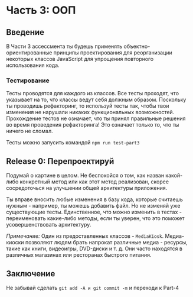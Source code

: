 # Часть 3: ООП

## Введение

В Части 3 ассессмента ты будешь применять объектно-ориентированные принципы проектирования для реорганизации некоторых классов JavaScript для упрощения повторного использования кода.

### Тестирование

Тесты проводятся для каждого из классов. Все тесты проходят, что указывает на то, что классы ведут себя должным образом. Поскольку ты проводишь рефакторинг, то используй тесты так, чтобы твои изменения не нарушали никаких функциональных возможностей. Прохождение тестов не означает, что ты принял правильные решения во время проведения рефакторинга! Это означает только то, что ты ничего не сломал.

Тесты можно запусить командой `npm run test-part3`


## Release 0: Перепроектируй

Подумай о картине в целом. Не беспокойся о том, как назван какой-либо конкретный метод или как этот метод реализован, скорее сосредоточься на улучшении общей архитектуры приложения.

Ты вправе вносить любые изменения в базу кода, которые считаешь нужным - например, ты можешь добавить файл. Но не изменяй уже существующие тесты. Единственное, что можно изменить в тестах - переименовать какие-либо методы, если ты уверен, что это поможет усовершенствовать архитектуру.

_Примечание:_ Один из предоставленных классов - `MediaKiosk`. Медиа-киоски позволяют людям брать напрокат различные медиа - ресурсы, такие как книги, видеоигры, DVD-диски и т. д. Они часто находятся в различных магазинах или ресторанах быстрого питания.

## Заключение

Не забывай сделать `git add -A и git commit -m` и переходи к Part-4
